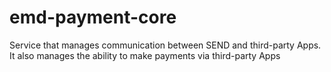 # emd-payment-core
Service that manages communication between SEND and third-party Apps. 
It also manages the ability to make payments via third-party Apps
